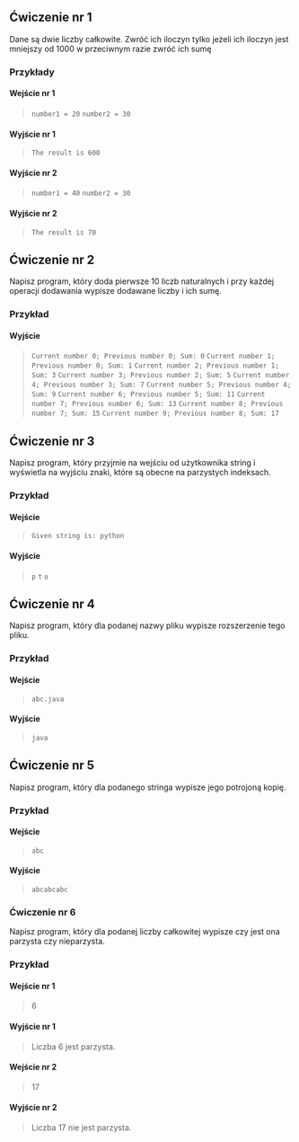 ## Ćwiczenie nr 1
Dane są dwie liczby całkowite. Zwróć ich iloczyn tylko jeżeli ich iloczyn jest mniejszy od 1000 w przeciwnym razie zwróć ich sumę
### Przykłady
#### Wejście nr 1
> `number1 = 20`
> `number2 = 30`
#### Wyjście nr 1
> `The result is 600`
#### Wyjście nr 2
> `number1 = 40`
> `number2 = 30`
#### Wyjście nr 2
> `The result is 70`
## Ćwiczenie nr 2
Napisz program, który doda pierwsze 10 liczb naturalnych i przy każdej operacji dodawania wypisze dodawane liczby i ich sumę.
### Przykład
#### Wyjście
> `Current number 0; Previous number 0; Sum: 0`
> `Current number 1; Previous number 0; Sum: 1`
> `Current number 2; Previous number 1; Sum: 3`
> `Current number 3; Previous number 2; Sum: 5`
> `Current number 4; Previous number 3; Sum: 7`
> `Current number 5; Previous number 4; Sum: 9` 
> `Current number 6; Previous number 5; Sum: 11`
> `Current number 7; Previous number 6; Sum: 13`
> `Current number 8; Previous number 7; Sum: 15`
> `Current number 9; Previous number 8; Sum: 17`
## Ćwiczenie nr 3
Napisz program, który przyjmie na wejściu od użytkownika string i wyświetla na wyjściu znaki, które są obecne na parzystych indeksach.
### Przykład
#### Wejście
> `Given string is: python`
#### Wyjście
> `p`
> `t`
> `o`
## Ćwiczenie nr 4
Napisz program, który dla podanej nazwy pliku wypisze rozszerzenie tego pliku.
### Przykład
#### Wejście
> `abc.java`
#### Wyjście
> `java`
## Ćwiczenie nr 5
Napisz program, który dla podanego stringa wypisze jego potrojoną kopię.
### Przykład
#### Wejście
> `abc`
#### Wyjście
> `abcabcabc`
### Ćwiczenie nr 6
Napisz program, który dla podanej liczby całkowitej wypisze czy jest ona parzysta czy nieparzysta.
### Przykład
#### Wejście nr 1
> 6
#### Wyjście nr 1
> Liczba 6 jest parzysta.
#### Wejście nr 2
> 17
#### Wyjście nr 2
> Liczba 17 nie jest parzysta.
